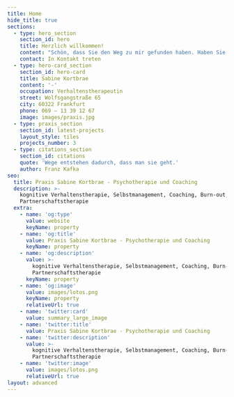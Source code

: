 ```yaml
---
title: Home
hide_title: true
sections:
  - type: hero_section
    section_id: hero
    title: Herzlich willkommen!
    content: "Schön, dass Sie den Weg zu mir gefunden haben. Haben Sie das Gefühl, einer Herausforderung nicht gewachsen zu sein und denken Sie deshalb über professionelle Hilfe bzw. eine Therapie nach?\_Vielleicht kann ich Ihnen helfen.\n\nIn schwierigen persönlichen und sozialen Lebenssituationen geraten wir manchmal an unsere Grenzen und wissen alleine nicht weiter. Ich sehe meine Aufgabe darin, Sie in einer solchen Lebensphase fundiert zu unterstützen und gemeinsam mit Ihnen konkrete und nachhaltige Lösungen für Ihre Situation zu erarbeiten. \n\nDenn nicht immer liegt bei persönlichen Problemen oder sozialen Schwierigkeiten eine behandlungsbedürftige Erkrankung vor. Hin und wieder braucht es einfach nur einen objektiven Gesprächspartner, um alternative Denkansätze und neue Handlungsmuster zu erarbeiten.\n\nIch würde Sie gerne kennen lernen, um mit Ihnen Ihre Fragen und Sorgen zu beraten und Sie auf einem neuen Weg zu unterstützen.\n"
    contact: In Kontakt treten
  - type: hero-card_section
    section_id: hero-card
    title: Sabine Kortbrae
    content: '-'
    occupation: Verhaltenstherapeutin
    street: Wolfsgangstraße 65
    city: 60322 Frankfurt
    phone: 069 – 13 39 12 67
    image: images/praxis.jpg
  - type: praxis_section
    section_id: latest-projects
    layout_style: tiles
    projects_number: 3
  - type: citations_section
    section_id: citations
    quote: 'Wege entstehen dadurch, dass man sie geht.'
    author: Franz Kafka
seo:
  title: Praxis Sabine Kortbrae - Psychotherapie und Coaching
  description: >-
    kognitive Verhaltenstherapie, Selbstmanagement, Coaching, Burn-out,
    Partnerschaftstherapie
  extra:
    - name: 'og:type'
      value: website
      keyName: property
    - name: 'og:title'
      value: Praxis Sabine Kortbrae - Psychotherapie und Coaching
      keyName: property
    - name: 'og:description'
      value: >-
        kognitive Verhaltenstherapie, Selbstmanagement, Coaching, Burn-out,
        Partnerschaftstherapie
      keyName: property
    - name: 'og:image'
      value: images/lotos.png
      keyName: property
      relativeUrl: true
    - name: 'twitter:card'
      value: summary_large_image
    - name: 'twitter:title'
      value: Praxis Sabine Kortbrae - Psychotherapie und Coaching
    - name: 'twitter:description'
      value: >-
        kognitive Verhaltenstherapie, Selbstmanagement, Coaching, Burn-out,
        Partnerschaftstherapie
    - name: 'twitter:image'
      value: images/lotos.png
      relativeUrl: true
layout: advanced
---
```

